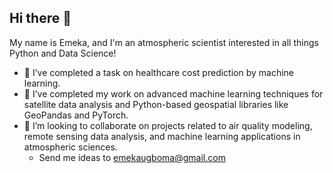 ## Hi there 👋

My name is Emeka, and I'm an atmospheric scientist interested in all things Python and Data Science! 

- 🔭 I’ve completed a task on healthcare cost prediction by machine learning.
- 🌱 I’ve completed my work on advanced machine learning techniques for satellite data analysis and Python-based geospatial libraries like GeoPandas and PyTorch.
- 👯 I’m looking to collaborate on projects related to air quality modeling, remote sensing data analysis, and machine learning applications in atmospheric sciences.
  - Send me ideas to emekaugboma@gmail.com


<!--
**Mekusgood/mekusgood** is a ✨ _special_ ✨ repository because its `README.md` (this file) appears on your GitHub profile.

Here are some ideas to get you started:

- 🔭 I’m currently working on ...
- 🌱 I’m currently learning ...
- 👯 I’m looking to collaborate on ...
- 🤔 I’m looking for help with ...
- 💬 Ask me about ...
- 📫 How to reach me: ...
- 😄 Pronouns: ...
- ⚡ Fun fact: ...
-->
